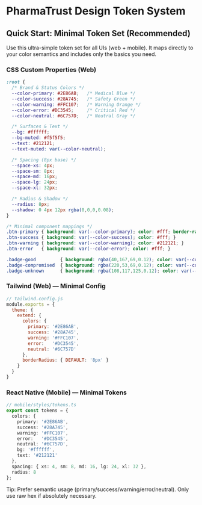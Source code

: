 # PharmaTrust Design Token System

## Quick Start: Minimal Token Set (Recommended)

Use this ultra-simple token set for all UIs (web + mobile). It maps directly to your color semantics and includes only the basics you need.

### CSS Custom Properties (Web)
```css
:root {
  /* Brand & Status Colors */
  --color-primary: #2E86AB;   /* Medical Blue */
  --color-success: #28A745;   /* Safety Green */
  --color-warning: #FFC107;   /* Warning Orange */
  --color-error: #DC3545;     /* Critical Red */
  --color-neutral: #6C757D;   /* Neutral Gray */

  /* Surfaces & Text */
  --bg: #ffffff;
  --bg-muted: #f5f5f5;
  --text: #212121;
  --text-muted: var(--color-neutral);

  /* Spacing (8px base) */
  --space-xs: 4px;
  --space-sm: 8px;
  --space-md: 16px;
  --space-lg: 24px;
  --space-xl: 32px;

  /* Radius & Shadow */
  --radius: 8px;
  --shadow: 0 4px 12px rgba(0,0,0,0.08);
}

/* Minimal component mappings */
.btn-primary { background: var(--color-primary); color: #fff; border-radius: var(--radius); padding: 10px 14px; }
.btn-success { background: var(--color-success); color: #fff; }
.btn-warning { background: var(--color-warning); color: #212121; }
.btn-error   { background: var(--color-error); color: #fff; }

.badge-good         { background: rgba(40,167,69,0.12); color: var(--color-success); }
.badge-compromised  { background: rgba(220,53,69,0.12); color: var(--color-error); }
.badge-unknown      { background: rgba(108,117,125,0.12); color: var(--color-neutral); }
```

### Tailwind (Web) — Minimal Config
```js
// tailwind.config.js
module.exports = {
  theme: {
    extend: {
      colors: {
        primary: '#2E86AB',
        success: '#28A745',
        warning: '#FFC107',
        error:   '#DC3545',
        neutral: '#6C757D'
      },
      borderRadius: { DEFAULT: '8px' }
    }
  }
}
```

### React Native (Mobile) — Minimal Tokens
```ts
// mobile/styles/tokens.ts
export const tokens = {
  colors: {
    primary: '#2E86AB',
    success: '#28A745',
    warning: '#FFC107',
    error:   '#DC3545',
    neutral: '#6C757D',
    bg: '#ffffff',
    text: '#212121'
  },
  spacing: { xs: 4, sm: 8, md: 16, lg: 24, xl: 32 },
  radius: 8
};
```

Tip: Prefer semantic usage (primary/success/warning/error/neutral). Only use raw hex if absolutely necessary.